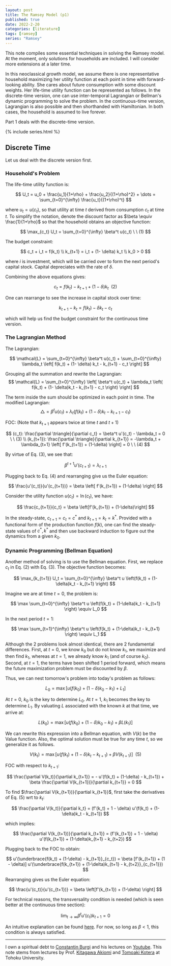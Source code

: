 ```yaml
---
layout: post
title: The Ramsey Model (p1)
published: true
date: 2022-2-20
categories: [literature]
tags: [ramsey]
series: "Ramsey"
---
```


This note compiles some essential techniques in solving the Ramsey model. At the moment, only solutions for households are included. I will consider more extensions at a later time.
	
In this neoclassical growth model, we assume there is one representative household maximizing her utility function at each point in time with forward-looking ability. She cares about future consumption with some discount weights. Her life-time utility function can be represented as follows. In the discrete-time version, one can use inter-temporal Lagrangian or Bellman's dynamic programming to solve the problem. In the continuous-time version, Lagrangian is also possible and then shorthanded with Hamiltonian. In both cases, the household is assumed to live forever.

Part 1 deals with the discrete-time version.

{% include series.html %}

## Discrete Time

Let us deal with the discrete version first.

### Household's Problem

The life-time utility function is:

$$
    U_t = u_0 + \frac{u_1}{1+\rho} + \frac{u_2}{(1+\rho)^2} + \dots = \sum_{t=0}^{\infty} \frac{u_t}{(1+\rho)^t}
$$

where $u_t = u(c_t)$, so that utility at time $t$ derived from consumption $c_t$ at time $t$. To simplify the notation, denote the discount factor as $\beta \equiv \frac{1}{1+\rho}$ so that the household obtains an objective function:

$$
    \max_{c_t} U_t = \sum_{t=0}^{\infty} \beta^t u(c_t) \ \ (1)
$$

The budget constraint:

$$
     c_t + i_t = f(k_t)              \\
     k_{t+1} = i_t + (1- \delta) k_t \\
     k_0 > 0                         
$$

where $i$ is investment, which will be carried over to form the next period's capital stock. Capital depreciates with the rate of $\delta$.

Combining the above equations gives:

$$             
    c_t = f(k_t) - k_{t+1} + (1-\delta)k_t \ \ (2)
$$

One can rearrange to see the increase in capital stock over time:

$$
    k_{t+1} - k_t = f(k_t) - \delta k_t - c_t 
$$

which will help us find the budget constraint for the continuous time version.

### The Lagrangian Method

The Lagrangian:

$$
    \mathcal{L} = \sum_{t=0}^{\infty} \beta^t u(c_t) + \sum_{t=0}^{\infty} \lambda_t \left[ f(k_t) + (1- \delta) k_t - k_{t+1} - c_t \right]
$$	

Grouping all the summation and rewrite the Lagrangian:
$$
    \mathcal{L} = \sum_{t=0}^{\infty} \left[ \beta^t u(c_t) + \lambda_t \left( f(k_t) + (1- \delta)k_t - k_{t+1} - c_t \right) \right]
$$

The term inside the sum should be optimized in each point in time. The modified Lagrangian:
$$
    \triangle = \beta^t u(c_t) + \lambda_t \left( f(k_t) + (1- \delta) k_t - k_{t+1} - c_t \right)
$$

FOC: (Note that $k_{t+1}$ appears twice at time $t$ and $t+1$)

$$
      (c_t): \frac{\partial \triangle}{\partial c_t} = \beta^t u'(c_t) - \lambda_t = 0    \ \ (3)                                               \\
      (k_{t+1}): \frac{\partial \triangle}{\partial k_{t+1}} = -\lambda_t + \lambda_{t+1} \left[ f'(k_{t+1}) + (1-\delta) \right] = 0 \ \ (4)
$$

By virtue of Eq. (3), we see that:

$$
    \beta^{t+1}u'(c_{t+1}) = \lambda_{t+1}
$$

Plugging back to Eq. (4) and rearranging give us the Euler equation:

$$
    \frac{u'(c_t)}{u'(c_{t+1})} = \beta \left[ f'(k_{t+1}) + (1-\delta) \right]
$$

Consider the utility function $u(c_t) = \ln(c_t)$, we have:

$$
    \frac{c_{t+1}}{c_t} = \beta \left[f'(k_{t+1}) + (1-\delta)\right]
$$

In the steady-state, $c_{t+1} = c_t = c^*$ and $k_{t+1} = k_t = k^*$. Provided with a functional form of the production function $f(k)$, one can find the steady-state values of $c^*, k^*$ and then use backward induction to figure out the dynamics from a given $k_0$.

### Dynamic Programming (Bellman Equation)

Another method of solving is to use the Bellman equation. First, we replace $c_t$ in Eq. (2) with Eq. (3). The objective function becomes:

$$
    \max_{k_{t+1}} U_t = \sum_{t=0}^{\infty} \beta^t u \left(f(k_t) + (1-\delta)k_t - k_{t+1} \right)
$$

Imagine we are at time $t=0$, the problem is:

$$
    \max \sum_{t=0}^{\infty} \beta^t u \left(f(k_t) + (1-\delta)k_t - k_{t+1} \right) \equiv L_0
$$

In the next period $t=1$:

$$
    \max \sum_{t=1}^{\infty} \beta^t u \left(f(k_t) + (1-\delta)k_t - k_{t+1} \right) \equiv L_1
$$

Although the 2 problems look almost identical, there are 2 fundamental differences. First, at $t=0$, we know $k_0$ but do not know $k_1$, we maximize and then find $k_1$, whereas at $t=1$, we already know $k_1$ (and of course $k_0$). Second, at $t=1$, the terms have been shifted 1 period forward, which means the future maximization problem must be discounted by $\beta$. 

Thus, we can nest tomorrow's problem into today's problem as follows:

$$
    L_0 = \max \left[ u(f(k_0) + (1-\delta)k_0 - k_1) + L_1 \right]
$$

At $t=0$, $k_0$ is the key to determine $L_0$. At $t=1$, $k_1$ becomes the key to determine $L_1$. By valuating $L$ associated with the known $k$ at that time, we arrive at:

$$
    L(k_0) =  \max \left[ u(f(k_0) + (1-\delta)k_0 - k_1) + \beta L(k_1) \right]
$$

We can rewrite this expression into a Bellman equation, with $V(k)$ be the Value function. Also, the optimal solution must be true for any time $t$, so we generalize it as follows.

$$
    V(k_t) =  \max \left[ u(f(k_t) + (1-\delta)k_t - k_{t+1}) + \beta V(k_{t+1}) \right] \ \ (5)
$$

FOC with respect to $k_{t+1}$:

$$
    \frac{\partial V(k_t)}{\partial k_{t+1}} = - u'(f(k_t) + (1-\delta) - k_{t+1}) + \beta \frac{\partial V(k_{t+1})}{\partial k_{t+1}} = 0
$$

To find $\frac{\partial V(k_{t+1})}{\partial k_{t+1}}$, first take the derivatives of Eq. (5) wrt to $k_t$:

$$
    \frac{\partial V(k_t)}{\partial k_t} = (f'(k_t) + 1 - \delta) u'(f(k_t) + (1-\delta)k_t - k_{t+1})
$$

which implies:

$$
    \frac{\partial V(k_{t+1})}{\partial k_{t+1}} = (f'(k_{t+1}) + 1 - \delta) u'(f(k_{t+1}) + (1-\delta)k_{t+1} - k_{t+2})
$$

Plugging back to the FOC to obtain:

$$
    u'(\underbrace{f(k_t) + (1-\delta) - k_{t+1}}_{c_t}) = \beta [f'(k_{t+1}) + (1 - \delta)] u'(\underbrace{f(k_{t+1}) + (1-\delta)k_{t+1} - k_{t+2}}_{c_{t+1}})
$$

Rearranging gives us the Euler equation:

$$
    \frac{u'(c_t)}{u'(c_{t+1})} = \beta \left[f'(k_{t+1}) + (1-\delta) \right]
$$

For technical reasons, the transversality condition is needed	 (which is seen better at the continuous time section):

$$
    \lim_{t\to\infty} \beta^t u'(c_t)k_{t+1} = 0
$$

An intuitive explanation can be found [here](https://www.rieb.kobe-u.ac.jp/academic/ra/dp/English/dp180.pdf). For now, so long as $\beta < 1$, this condition is always satisfied.

------
I own a spiritual debt to [Constantin Burgi](http://www.musikbase.net/cburgi/index.html) and his lectures on [Youtube](https://www.youtube.com/channel/UCSPwROlKXYWaQCI5kcmTCjw/videos). This note stems from lectures by Prof. [Kitagawa Akiomi](http://www2.econ.tohoku.ac.jp/~kitagawa/) and [Tomoaki Kotera](https://sites.google.com/site/tomoakikotera39/home/research) at Tohoku University.